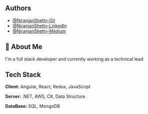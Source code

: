 
## Authors

- [@NiranjanShetty-Git](https://github.com/shetty-niranjan)
- [@NiranjanShetty-LinkedIn](https://www.linkedin.com/in/niranjan-shetty-27ba191a/)
- [@NiranjanShetty-Medium](https://medium.com/@niranshettyofficial)


## 🚀 About Me
I'm a full stack developer and currently working as a technical lead


## Tech Stack

**Client:** Angular, React, Redux, JavaScript

**Server:** .NET, AWS, C#, Data Structure

**DataBase:** SQL, MongoDB

